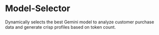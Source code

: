 # Model-Selector
Dynamically selects the best Gemini model to analyze customer purchase data and generate crisp profiles based on token count.
